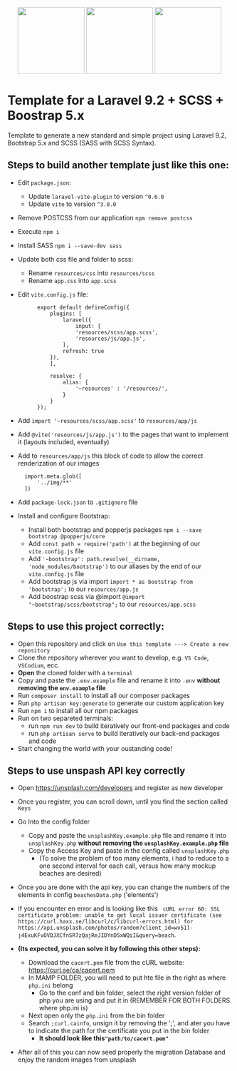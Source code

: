 <p align="center">
<a href="https://getbootstrap.com" target="_blank"><img src="https://miro.medium.com/v2/resize:fit:400/1*onZhQJU7A3ab6V1sHfMRkQ.jpeg" height="150"></a>
    <a href="https://laravel.com" target="_blank"><img src="https://raw.githubusercontent.com/laravel/art/master/logo-lockup/5%20SVG/2%20CMYK/1%20Full%20Color/laravel-logolockup-cmyk-red.svg" height="150"></a>
<a href="https://laravel.com" target="_blank"><img src="https://upload.wikimedia.org/wikipedia/commons/thumb/9/96/Sass_Logo_Color.svg/1200px-Sass_Logo_Color.svg.png" height="150"></a>

</p>

# Template for a Laravel 9.2 + SCSS + Boostrap 5.x
Template to generate a new standard and simple project using Laravel 9.2, Bootstrap 5.x and SCSS (SASS with SCSS Syntax).

## Steps to build another template just like this one:
- Edit `package.json`:
    - Update `laravel-vite-plugin` to version `^0.6.0`
    - Update `vite` to version `^3.0.0`
- Remove POSTCSS from our application `npm remove postcss`
- Execute `npm i`
- Install SASS `npm i --save-dev sass`
- Update both css file and folder to scss:
    - Rename `resources/css` into `resources/scss`
    - Rename `app.css` into `app.scss`
- Edit `vite.config.js` file:

            export default defineConfig({
                plugins: [
                    laravel({
                        input: [
                        'resources/scss/app.scss',
                        'resources/js/app.js',
                    ],
                    refresh: true
                }),
                ],

                resolve: {
                    alias: {
                        '~resources' : '/resources/',
                    }
                }
            });
- Add `import '~resources/scss/app.scss'` to `resources/app/js`
- Add `@vite('resources/js/app.js')` to the pages that want to implement it (layouts included, eventually)
- Add to `resources/app/js` this block of code to allow the correct renderization of our images

        import.meta.glob([
            '../img/**'
        ])
- Add `package-lock.json` to `.gitignore` file
- Install and configure Bootstrap:
    - Install both bootstrap and popperjs packages `npm i --save bootstrap @popperjs/core`
    - Add `const path = require('path')` at the beginning of our `vite.config.js` file
    - Add `'~bootstrap': path.resolve(__dirname, 'node_modules/bootstrap')` to our aliases by the end of our `vite.config.js` file
    - Add bootstrap js via import `import * as bootstrap from 'bootstrap';` to our `resources/app.js`
    - Add boostrap scss via @import `@import "~bootstrap/scss/bootstrap";` to our `resources/app.scss`


## Steps to use this project correctly:
- Open this repository and click on  `Use this template ---> Create a new repository`
- Clone the repository wherever you want to develop, e.g. `VS Code`, `VSCodium`, ecc.
- **Open** the cloned folder with a `terminal`
- Copy and paste the `.env.example` file and rename it into `.env` **without removing the `env.example` file**
- Run `composer install` to install all our composer packages
- Run `php artisan key:generate` to generate our custom application key
- Run `npm i` to install all our npm packages
- Run on two separeted terminals:
    - run `npm run dev` to build iteratively our front-end packages and code
    - run `php artisan serve` to build iteratively our back-end packages and code
- Start changing the world with your oustanding code!


## Steps to use unspash API key correctly
- Open https://unsplash.com/developers and register as new developer
- Once you register, you can scroll down, until you find the section called `Keys`

- Go Into the config folder
    - Copy and paste the `unsplashKey.example.php` file and rename it into `unsplashKey.php` **without removing the `unsplashKey.example.php` file**
    - Copy the Access Key and paste in the config called `unsplashKey.php`
        - (To solve the problem of too many elements, i had to reduce to a one second interval for each call, versus how many mockup beaches are desired)

- Once you are done with the api key, you can change the numbers of the elements in config `beachesData.php` ('elements')


- If you encounter en error and is looking like this
    `  cURL error 60: SSL certificate problem: unable to get local issuer certificate (see https://curl.haxx.se/libcurl/c/libcurl-errors.html) for https://api.unsplash.com/photos/random?client_id=wv51l-j4ExuKFvOVDJXCfnSR7zQajReJIDYnD5xWQiI&query=beach `. 
    
- **(Its expected, you can solve it by following this other steps):**

    - Download the `cacert.pem` file from the cURL website: https://curl.se/ca/cacert.pem
    - In MAMP FOLDER, you will need to put hte file in the right as where `php.ini` belong
        - Go to the conf and bin folder, select the right version folder of php you are using and put it in (REMEMBER FOR BOTH FOLDERS where php.ini is)
    - Next open only the `php.ini` from the bin folder
    - Search `;curl.cainfo`, unsign it by removing the ';', and ater you have to indicate the path for the certificate you put in the bin folder
        - **It should look like this`"path/to/cacert.pem"`**

- After all of this you can now seed properly the migration Database and enjoy the random images from unsplash
